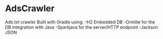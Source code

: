 # AdsCrawler
Ads.txt crawler
Built with Gradle using:
-H2 Embedded DB
-Ormlite for the DB integration with Java
-Sparkjava for the server/HTTP endpoint
-Jackson JSON
